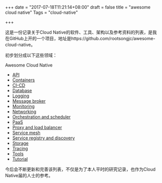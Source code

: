 +++
date = "2017-07-18T11:21:14+08:00"
draft = false
title = "awesome cloud native"
Tags = "cloud-native"

+++

这是一份记录关于Cloud Native的软件、工具、架构以及参考资料的列表，是我在GitHub上开的一个项目，地址是https://github.com/rootsongjc/awesome-cloud-native。

初步划分成以下这些领域：

Awesome Cloud Native

- [API](https://github.com/rootsongjc/awesome-cloud-native#api)
- [Containers](https://github.com/rootsongjc/awesome-cloud-native#containers)
- [CI-CD](https://github.com/rootsongjc/awesome-cloud-native#ci-cd)
- [Database](https://github.com/rootsongjc/awesome-cloud-native#database)
- [Logging](https://github.com/rootsongjc/awesome-cloud-native#logging)
- [Message broker](https://github.com/rootsongjc/awesome-cloud-native#message-broker)
- [Monitoring](https://github.com/rootsongjc/awesome-cloud-native#monitoring)
- [Networking](https://github.com/rootsongjc/awesome-cloud-native#networking)
- [Orchestration and scheduler](https://github.com/rootsongjc/awesome-cloud-native#orchestration-and-scheduler)
- [PaaS](https://github.com/rootsongjc/awesome-cloud-native#paas)
- [Proxy and load balancer](https://github.com/rootsongjc/awesome-cloud-native#proxy-and-load-balancer)
- [Service mesh](https://github.com/rootsongjc/awesome-cloud-native#serivce-mesh)
- [Service registry and discovery](https://github.com/rootsongjc/awesome-cloud-native#service-registry-and-discovery)
- [Storage](https://github.com/rootsongjc/awesome-cloud-native#storage)
- [Tracing](https://github.com/rootsongjc/awesome-cloud-native#tracing)
- [Tools](https://github.com/rootsongjc/awesome-cloud-native#tools)
- [Tutorial](https://github.com/rootsongjc/awesome-cloud-native#tutorial)

今后会不断更新和完善该列表，不仅是为了本人平时的研究记录，也作为Cloud Native届的人士的参考。